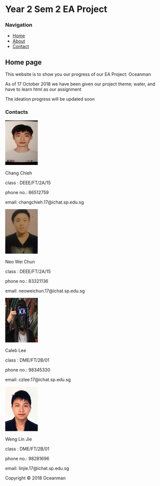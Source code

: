 <html>
<head>
<title>Oceanman</title>
<link rel="stylesheet" type="text/css" href="style.css" />
</head>
<body>
<div id="container">
<div id="header">
<h1>Year 2 Sem 2 EA Project</h1>
</div>
<div id="content">
<div id="nav">
<h3>Navigation</h3>
<ul>
<li><a class="selected" href="">Home</a></li>
<li><a href="">About</a></li>
<li><a href="">Contact</a></li>
</ul>
</div>

<div id="main">
<h2>Home page</h2>
<p>This website is to show you our progress of our EA Project: Oceanman</p>
<p>As of 17 October 2018 we have been given our project theme; water, and have to learn html as our assignment</p>
<p>The ideation progress will be updated soon</p>

<h3>Contacts</h3>

<img src="jason.jpg" width="104" height="142"> <p>Chang Chieh</p>
<p>class : DEEE/FT/2A/15</p>
<p>phone no.: 86512759</p>
<p>email: changchieh.17@ichat.sp.edu.sg</p>

<img src="weichun.jpg" width="104" height="142"> <p>Neo Wei Chun</p>
<p>class : DEEE/FT/2A/15</p>
<p>phone no.: 83321136</p>
<p>email: neoweichun.17@ichat.sp.edu.sg</p>

<img src="caleb.jpg" width="104" height="142"> <p>Caleb Lee</p>
<p>class : DME/FT/2B/01</p>
<p>phone no.: 98345330</p>
<p>email: czlee.17@ichat.sp.edu.sg</p>

<img src="linjie.jpg" width="104" height="142"> <p>Weng Lin Jie</p>
<p>class : DME/FT/2B/01</p>
<p>phone no.: 98281696</p>
<p>email: linjie.17@ichat.sp.edu.sg</p>

</div>
</div>
<div>
<div id="footer">
Copyright &copy; 2018 Oceanman
</div>
</body>
</html>
